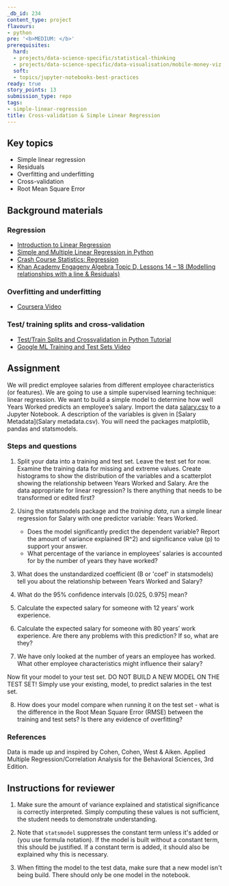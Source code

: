 ```yaml
---
_db_id: 234
content_type: project
flavours:
- python
pre: '<b>MEDIUM: </b>'
prerequisites:
  hard:
  - projects/data-science-specific/statistical-thinking
  - projects/data-science-specific/data-visualisation/mobile-money-viz
  soft:
  - topics/jupyter-notebooks-best-practices
ready: true
story_points: 13
submission_type: repo
tags:
- simple-linear-regression
title: Cross-validation & Simple Linear Regression
---
```


## Key topics

- Simple linear regression
- Residuals
- Overfitting and underfitting
- Cross-validation
- Root Mean Square Error

## Background materials

### Regression

- [Introduction to Linear Regression](https://github.com/justmarkham/DAT4/blob/master/notebooks/08_linear_regression.ipynb)
- [Simple and Multiple Linear Regression in Python](https://towardsdatascience.com/simple-and-multiple-linear-regression-in-python-c928425168f9)
- [Crash Course Statistics: Regression](https://youtu.be/WWqE7YHR4Jc)
- [Khan Academy Engageny Algebra Topic D, Lessons 14 – 18 (Modelling relationships with a line & Residuals)](https://www.khanacademy.org/math/engageny-alg-1/alg1-2/alg1-2d-modeling-relationships-line/v/fitting-a-line-to-data)

### Overfitting and underfitting

- [Coursera Video](https://www.coursera.org/lecture/python-machine-learning/overfitting-and-underfitting-fVStr)

### Test/ training splits and cross-validation

- [Test/Train Splits and Crossvalidation in Python Tutorial](https://towardsdatascience.com/train-test-split-and-cross-validation-in-python-80b61beca4b6)
- [Google ML Training and Test Sets Video](https://developers.google.com/machine-learning/crash-course/training-and-test-sets/video-lecture)

## Assignment

We will predict employee salaries from different employee characteristics (or features).
We are going to use a simple supervised learning technique: linear regression. We want to build a simple model to determine how well Years Worked predicts an employee’s salary.
Import the data [salary.csv](salary.csv) to a Jupyter Notebook. A description of the variables is given in [Salary Metadata](Salary metadata.csv). You will need the packages matplotlib, pandas and statsmodels.

### Steps and questions

1. Split your data into a training and test set. Leave the test set for now. Examine the training data for missing and extreme values. Create histograms to show the distribution of the variables and a scatterplot showing the relationship between Years Worked and Salary. Are the data appropriate for linear regression? Is there anything that needs to be transformed or edited first?

2. Using the statsmodels package and the _training data_, run a simple linear regression for Salary with one predictor variable: Years Worked.
   - Does the model significantly predict the dependent variable? Report the amount of variance explained (R^2) and significance value (p) to support your answer.
   - What percentage of the variance in employees’ salaries is accounted for by the number of years they have worked?
3. What does the unstandardized coefficient (B or 'coef' in statsmodels) tell you about the relationship between Years Worked and Salary?
4. What do the 95% confidence intervals [0.025, 0.975] mean?
5. Calculate the expected salary for someone with 12 years’ work experience.
6. Calculate the expected salary for someone with 80 years’ work experience. Are there any problems with this prediction? If so, what are they?
7. We have only looked at the number of years an employee has worked. What other employee characteristics might influence their salary?

Now fit your model to your test set. DO NOT BUILD A NEW MODEL ON THE TEST SET! Simply use your existing, model, to predict salaries in the test set.

8. How does your model compare when running it on the test set - what is the difference in the Root Mean Square Error (RMSE) between the training and test sets? Is there any evidence of overfitting?

### References

Data is made up and inspired by Cohen, Cohen, West & Aiken. Applied Multiple Regression/Correlation Analysis for the Behavioral Sciences, 3rd Edition.

## Instructions for reviewer

1. Make sure the amount of variance explained and statistical significance is correctly interpreted. Simply computing these values is not sufficient, the student needs to demonstrate understanding.

2. Note that `statsmodel` suppresses the constant term unless it's added or (you use formula notation). If the model is built without a constant term, this should be justified. If a constant term is added, it should also be explained why this is necessary.

3. When fitting the model to the test data, make sure that a new model isn't being build. There should only be one model in the notebook. 
